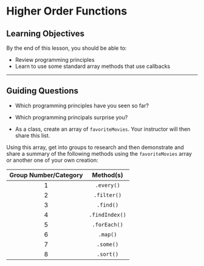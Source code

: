 # Higher Order Functions

## Learning Objectives

By the end of this lesson, you should be able to:

- Review programming principles
- Learn to use some standard array methods that use callbacks

---

## Guiding Questions

- Which programming principles have you seen so far?

- Which programming principals surprise you?

- As a class, create an array of `favoriteMovies`. Your instructor will then share this list.

Using this array, get into groups to research and then demonstrate and share a summary of the following methods using the `favoriteMovies` array or another one of your own creation:

| Group Number/Category |   Method(s)    |
| :-------------------: | :------------: |
|           1           |   `.every()`   |
|           2           |  `.filter()`   |
|           3           |   `.find()`    |
|           4           | `.findIndex()` |
|           5           |  `.forEach()`  |
|           6           |    `.map()`    |
|           7           |   `.some()`    |
|           8           |   `.sort()`    |

